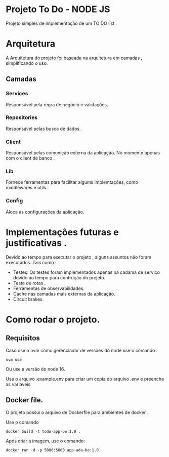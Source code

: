 # Projeto To Do - NODE JS 
Projeto simples de implementação de um TO DO list .


# Arquitetura

A Arquitetura do projeto foi baseada na arquitetura em camadas , simplificando o uso.
## Camadas

### Services 

Responsável pela regra de negócio e validações.

### Repositories

Responsável pelas busca de dados . 

### Client

Responsável pelas comunição externa da aplicação. No momento apenas com o client de banco . 

### Lib 

Fornece ferramentas para facilitar algums implemtações, como middlewares e utils . 


### Config

Aloca as configurações da aplicação. 


# Implementações futuras e justificativas .


Devido ao tempo para executar o projeto , alguns assuntos não foram executados. Tais como :
- Testes: Os testes foram implementados apenas na cadama de serviço devido ao tempo para contrução do projeto.
- Teste de rotas .  
- Ferramentas de observabilidades. 
- Cache nas camadas mais externas da aplicação.
- Circuit brakes.



# Como rodar o projeto.

## Requisitos
    
Caso use o nvm como gerenciador de versões do node use o comando :

    nvm use

Ou use a versão do node 16.

Use o arquivo .example.env para criar um copia do arquivo .env e preencha as variaveis

## Docker file.

O projeto possui o arquivo de Dockerfile para ambientes de docker .

Use o comando 

    docker build -t todo-app-be:1.0 .

Após criar a imagem, use o comando:

    docker run -d -p 5000:5000 app-ada-be:1.0
